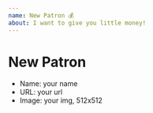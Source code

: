 ```yaml
---
name: New Patron 💰
about: I want to give you little money!
---
```


# New Patron

- Name: your name
- URL: your url
- Image: your img, 512x512

<!-- Describe more -->

<!-- Thanks! -->
